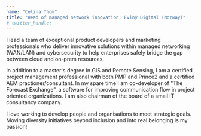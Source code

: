 ```yaml
---
name: "Celina Thom"
title: "Head of managed network innovation, Eviny Digital (Norway)"
# twitter_handle: 
---
```

I lead a team of exceptional product developers and marketing professionals who deliver innovative solutions within managed networking (WAN/LAN) and cybersecurity to help enterprises safely bridge the gap between cloud and on-prem resources.

In addition to a master's degree in GIS and Remote Sensing, I am a certified project management professional with both PMP and Prince2 and a certified AEM practioner/consultant.  In my spare time I am co-developer of "The Forecast Exchange", a software for improving communication flow in project oriented organizations. I am also chairman of the board of a small IT consultancy company.

I love working to develop people and organisations to meet strategic goals. Moving diversity initiatives beyond inclusion and into real belonging is my passion!
